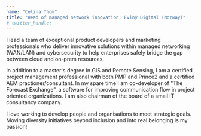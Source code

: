 ```yaml
---
name: "Celina Thom"
title: "Head of managed network innovation, Eviny Digital (Norway)"
# twitter_handle: 
---
```

I lead a team of exceptional product developers and marketing professionals who deliver innovative solutions within managed networking (WAN/LAN) and cybersecurity to help enterprises safely bridge the gap between cloud and on-prem resources.

In addition to a master's degree in GIS and Remote Sensing, I am a certified project management professional with both PMP and Prince2 and a certified AEM practioner/consultant.  In my spare time I am co-developer of "The Forecast Exchange", a software for improving communication flow in project oriented organizations. I am also chairman of the board of a small IT consultancy company.

I love working to develop people and organisations to meet strategic goals. Moving diversity initiatives beyond inclusion and into real belonging is my passion!
